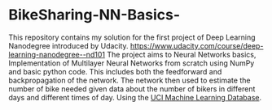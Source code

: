 # BikeSharing-NN-Basics-
This repository contains my solution for the first project of Deep Learning Nanodegree introduced by Udacity. https://www.udacity.com/course/deep-learning-nanodegree--nd101
The project aims to Neural Networks basics, Implementation of Multilayer Neural Networks from scratch using NumPy and basic python code. This includes both the feedforward and backpropagation of the network. 
The network then used to estimate the number of bike needed given data about the number of bikers in different days and different times of day. Using the [UCI Machine Learning Database](https://archive.ics.uci.edu/ml/datasets/Bike+Sharing+Dataset).
